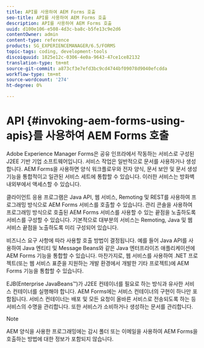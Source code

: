 ```yaml
---
title: API를 사용하여 AEM Forms 호출
seo-title: API를 사용하여 AEM Forms 호출
description: API를 사용하여 AEM Forms 호출
uuid: d100e106-e508-4d3c-ba8c-b5fe13c9e2d6
contentOwner: admin
content-type: reference
products: SG_EXPERIENCEMANAGER/6.5/FORMS
topic-tags: coding, development-tools
discoiquuid: 1825e12c-0306-4e0a-9643-47ce1ce82132
translation-type: tm+mt
source-git-commit: a873cf3e7efd3bc9cd4744bf09078d9040efcdda
workflow-type: tm+mt
source-wordcount: '274'
ht-degree: 0%

---
```



# API {#invoking-aem-forms-using-apis}를 사용하여 AEM Forms 호출

Adobe Experience Manager Forms은 공유 인프라에서 작동하는 서비스로 구성된 J2EE 기반 기업 소프트웨어입니다. 서비스 작업은 일반적으로 문서를 사용하거나 생성합니다. AEM Forms을 사용하면 양식 워크플로우와 전자 양식, 문서 보안 및 문서 생성 기능을 통합적이고 일관된 서비스 세트에 통합할 수 있습니다. 이러한 서비스는 방화벽 내외부에서 액세스할 수 있습니다.

클라이언트 응용 프로그램은 Java API, 웹 서비스, Remoting 및 REST를 사용하여 프로그래밍 방식으로 AEM Forms 서비스를 호출할 수 있습니다. 관리 콘솔을 사용하여 프로그래밍 방식으로 호출된 AEM Forms 서비스를 사용할 수 있는 끝점을 노출하도록 서비스를 구성할 수 있습니다. 기본적으로 대부분의 서비스는 Remoting, Java 및 웹 서비스 끝점을 노출하도록 미리 구성되어 있습니다.

비즈니스 요구 사항에 따라 사용할 호출 방법이 결정됩니다. 예를 들어 Java API를 사용하여 Java 엔티티 및 Message Beans와 같은 Java 엔터프라이즈 애플리케이션에 AEM Forms 기능을 통합할 수 있습니다. 마찬가지로, 웹 서비스를 사용하여 .NET 프로젝트(또는 웹 서비스 표준을 지원하는 개발 환경에서 개발한 기타 프로젝트)에 AEM Forms 기능을 통합할 수 있습니다.

EJB(Enterprise JavaBeans™)가 J2EE 컨테이너를 필요로 하는 방식과 유사한 서비스 컨테이너를 실행해야 합니다. AEM Forms에는 서비스 컨테이너의 구현이 하나만 포함됩니다. 서비스 컨테이너는 배포 및 모든 요청이 올바른 서비스로 전송되도록 하는 등 서비스의 수명을 관리합니다. 또한 서비스가 소비하거나 생성하는 문서를 관리합니다.

>[!NOTE]
>
>AEM 양식을 사용한 프로그래밍에는 감시 폴더 또는 이메일을 사용하여 AEM Forms을 호출하는 방법에 대한 정보가 포함되지 않습니다.

